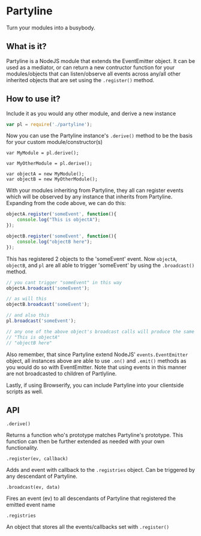 # Partyline

Turn your modules into a busybody.

## What is it?

Partyline is a NodeJS module that extends the EventEmitter object.
It can be used as a mediator, or can return a new contructor function
for your modules/objects that can listen/observe all events across any/all
other inherited objects that are set using the `.register()` method.


## How to use it?

Include it as you would any other module, and derive a new instance

```javascript
var pl = require('./partyline');
```
Now you can use the Partyline instance's `.derive()` method to be the basis for your custom module/constructor(s)

```javacript
var MyModule = pl.derive();

var MyOtherModule = pl.derive();

var objectA = new MyModule();
var objectB = new MyOtherModule();
```

With your modules inheriting from Partyline, they all can register events which will be observed by any instance that inherits from Partyline. Expanding from the code above, we can do this:

```javascript
objectA.register('someEvent', function(){
    console.log("This is objectA");
});

objectB.register('someEvent', function(){
    console.log("objectB here");
});
```

This has registered 2 objects to the 'someEvent' event. Now `objectA`, `objectB`, and `pl` are all able
to trigger 'someEvent' by using the `.broadcast()` method.

```javascript
// you cant trigger "someEvent" in this way
objectA.broadcast('someEvent');

// as will this
objectB.broadcast('someEvent');

// and also this
pl.broadcast('someEvent');

// any one of the above object's broadcast calls will produce the same log output of:
// "This is objectA"
// "objectB here"
```

Also remember, that since Partyline extend NodeJS' `events.EventEmitter` object, all instances above are
able to use `.on()` and `.emit()` methods as you would do so with EventEmitter. Note that using events in this manner are not broadcasted to children of Partlyline.

Lastly, if using Browserify, you can include Partyline into your clientside scripts as well.

## API

`.derive()`

Returns a function who's prototype matches Partyline's prototype. This function can then be further extended as needed with your own functionality.

`.register(ev, callback)`

Adds and event with callback to the `.registries` object. Can be triggered by any descendant of Partyline.

`.broadcast(ev, data)`

Fires an event (ev) to all descendants of Partyline that registered the emitted event name

`.registries`

An object that stores all the events/callbacks set with `.register()`
